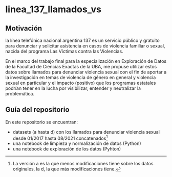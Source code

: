 # linea_137_llamados_vs

 ## Motivación

la línea telefónica nacional argentina 137 es un servicio público y gratuito para denunciar y solicitar asistencia en casos de violencia familiar o sexual, nacida del programa Las Víctimas contra las Violencias.

En el marco del trabajo final para la especialización en Exploración de Datos de la Facultad de Ciencias Exactas de la UBA, me propuse utilizar estos datos sobre llamados para denunciar violencia sexual con el fin de aportar a la investigación en temas de violencia de género en general y violencia sexual en particular y el impacto (positivo) que los programas estatales podrían tener en la lucha por visibilizar, entender y neutralizar la problemática.

## Guía del repositorio

En este repositorio se encuentran: 

- datasets (a hasta d) con los llamados para denunciar violencia sexual desde 01/2017 hasta 08/2021 concatenados[^1]
- una notebook de limpieza y normalización de datos (Python)
- una notebook de exploración de los datos (Pyhton)




[^1]: La versión a es la que menos modificaciones tiene sobre los datos originales, la d, la que más modificaciones tiene.
